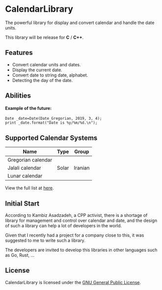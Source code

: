 # CalendarLibrary

The powerful library for display and convert calendar and handle the date units.

This library will be release for **C** / **C++**.

## Features

- Convert calendar units and dates.
- Display the current date.
- Convert date to string date, alphabet.
- Detecting the day of the date.

## Abilities


#### Example of the future:

```
Date _date=Date(Date_Gregorian, 2019, 3, 4);
print _date.format("Date is %y/%m/%d.\n");
```

## Supported Calendar Systems

| Name | Type | 	Group |
| ------------ | ------------ | ------------ |
| Gregorian calendar | | |
| Jalali calendar | Solar | Iranian |
| Lunar calendar | | |

View the full list at [here](https://en.wikipedia.org/wiki/List_of_calendars).

## Initial Start

According to Kambiz Asadzadeh, a CPP activist, there is a shortage of library for management and control over calendar and date, and the design of such a library can help a lot of developers in the world.

Given that I recently had a project for a company close to this, it was suggested to me to write such a library.

The developers are invited to develop this libraries in other languages such as Go, Rust, ...

## License

CalendarLibrary is licensed under the [GNU General Public License](https://github.com/BaseMax/CalendarLibrary/blob/master/LICENSE).
